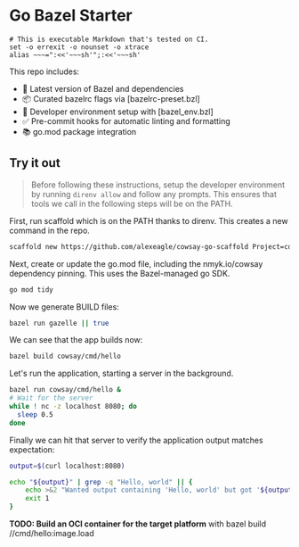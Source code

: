 # Go Bazel Starter

    # This is executable Markdown that's tested on CI.
    set -o errexit -o nounset -o xtrace
    alias ~~~=":<<'~~~sh'";:<<'~~~sh'

This repo includes:
- 🧱 Latest version of Bazel and dependencies
- 📦 Curated bazelrc flags via [bazelrc-preset.bzl]
- 🧰 Developer environment setup with [bazel_env.bzl]
- ✅ Pre-commit hooks for automatic linting and formatting
- 📚 go.mod package integration

## Try it out

> Before following these instructions, setup the developer environment by running <code>direnv allow</code> and follow any prompts.
> This ensures that tools we call in the following steps will be on the PATH.

First, run scaffold which is on the PATH thanks to direnv.
This creates a new command in the repo.

~~~sh
scaffold new https://github.com/alexeagle/cowsay-go-scaffold Project=cowsay
~~~

Next, create or update the go.mod file, including the nmyk.io/cowsay dependency pinning.
This uses the Bazel-managed go SDK.

~~~sh
go mod tidy
~~~

Now we generate BUILD files:

~~~sh
bazel run gazelle || true
~~~

We can see that the app builds now:

~~~sh
bazel build cowsay/cmd/hello
~~~

Let's run the application, starting a server in the background.

~~~sh
bazel run cowsay/cmd/hello &
# Wait for the server
while ! nc -z localhost 8080; do   
  sleep 0.5
done
~~~

Finally we can hit that server to verify the application output matches expectation:

~~~sh
output=$(curl localhost:8080)

echo "${output}" | grep -q "Hello, world" || {
    echo >&2 "Wanted output containing 'Hello, world' but got '${output}'"
    exit 1
}
~~~

**TODO: Build an OCI container for the target platform**
with bazel build //cmd/hello:image.load
